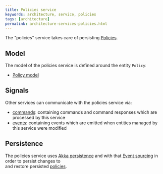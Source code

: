 ```yaml
---
title: Policies service
keywords: architecture, service, policies
tags: [architecture]
permalink: architecture-services-policies.html
---
```


The "policies" service takes care of persisting [Policies](basic-policy.html).

## Model

The model of the policies service is defined around the entity `Policy`:


* [Policy model](https://github.com/eclipse/ditto/tree/master/model/policies/src/main/java/org/eclipse/ditto/model/policies)

## Signals

Other services can communicate with the policies service via:


* [commands](https://github.com/eclipse/ditto/tree/master/signals/commands/policies/src/main/java/org/eclipse/ditto/signals/commands/policies):
  containing commands and command responses which are processed by this service
* [events](https://github.com/eclipse/ditto/tree/master/signals/events/policies/src/main/java/org/eclipse/ditto/signals/events/policies):
  containing events which are emitted when entities managed by this service were modified

## Persistence

The policies service uses [Akka persistence](https://doc.akka.io/docs/akka/current/persistence.html?language=java) and 
with that [Event sourcing](basic-signals.html#architectural-style) in order to persist changes to  
and restore persisted [policies](basic-policy.html).

